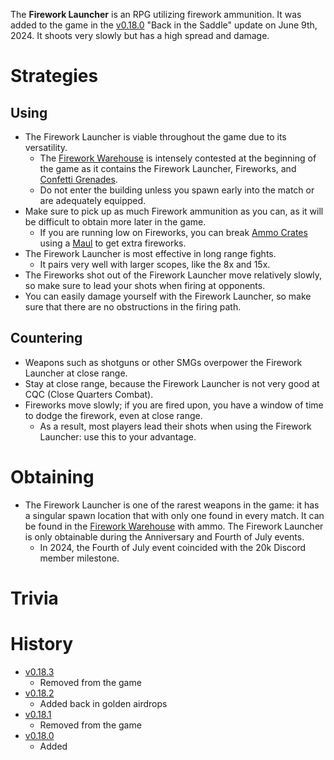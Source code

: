 <Event/>

The **Firework Launcher** is an RPG utilizing firework ammunition. It was added to the game in the [v0.18.0](https://github.com/HasangerGames/suroi/releases/tag/v0.18.0) "Back in the Saddle" update on June 9th, 2024. It shoots very slowly but has a high spread and damage. 

# Strategies

## Using

- The Firework Launcher is viable throughout the game due to its versatility.
  - The [Firework Warehouse](/buildings/firework_warehouse) is intensely contested at the beginning of the game as it contains the Firework Launcher, Fireworks, and [Confetti Grenades](/weapons/throwables/confetti_grenade).
  - Do not enter the building unless you spawn early into the match or are adequately equipped.
- Make sure to pick up as much Firework ammunition as you can, as it will be difficult to obtain more later in the game.
  - If you are running low on Fireworks, you can break [Ammo Crates](/obstacles/ammo_crate) using a [Maul](/weapons/melee/maul) to get extra fireworks.
- The Firework Launcher is most effective in long range fights.
  - It pairs very well with larger scopes, like the 8x and 15x.
- The Fireworks shot out of the Firework Launcher move relatively slowly, so make sure to lead your shots when firing at opponents.
- You can easily damage yourself with the Firework Launcher, so make sure that there are no obstructions in the firing path.

## Countering

- Weapons such as shotguns or other SMGs overpower the Firework Launcher at close range.
- Stay at close range, because the Firework Launcher is not very good at CQC (Close Quarters Combat).
- Fireworks move slowly; if you are fired upon, you have a window of time to dodge the firework, even at close range.
  - As a result, most players lead their shots when using the Firework Launcher: use this to your advantage.

# Obtaining

- The Firework Launcher is one of the rarest weapons in the game: it has a singular spawn location that with only one found in every match. It can be found in the [Firework Warehouse](/buildings/firework_warehouse) with ammo. The Firework Launcher is only obtainable during the Anniversary and Fourth of July events.
  - In 2024, the Fourth of July event coincided with the 20k Discord member milestone.

# Trivia

# History

- [v0.18.3](https://github.com/HasangerGames/suroi/releases/tag/v0.18.3)
  - Removed from the game
- [v0.18.2](https://github.com/HasangerGames/suroi/releases/tag/v0.18.2)
  - Added back in golden airdrops
- [v0.18.1](https://github.com/HasangerGames/suroi/releases/tag/v0.18.1)
  - Removed from the game
- [v0.18.0](https://github.com/HasangerGames/suroi/releases/tag/v0.18.0)
  - Added
